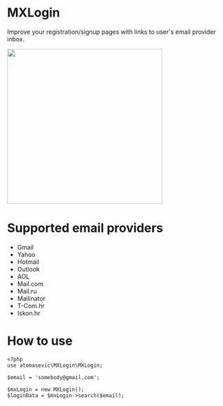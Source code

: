 # MXLogin
Improve your registration/signup pages with links to user's email provider inbox.


<img src="http://i.imgur.com/5QZKwp9.png?1" width="360" height="360" />

# Supported email providers
* Gmail
* Yahoo
* Hotmail
* Outlook
* AOL
* Mail.com
* Mail.ru
* Mailinator
* T-Com.hr
* Iskon.hr

# How to use

    <?php
    use atomasevic\MXLogin\MXLogin;

    $email = 'somebody@gmail.com';

    $mxLogin = new MXLogin();
    $loginData = $mxLogin->search($email);

